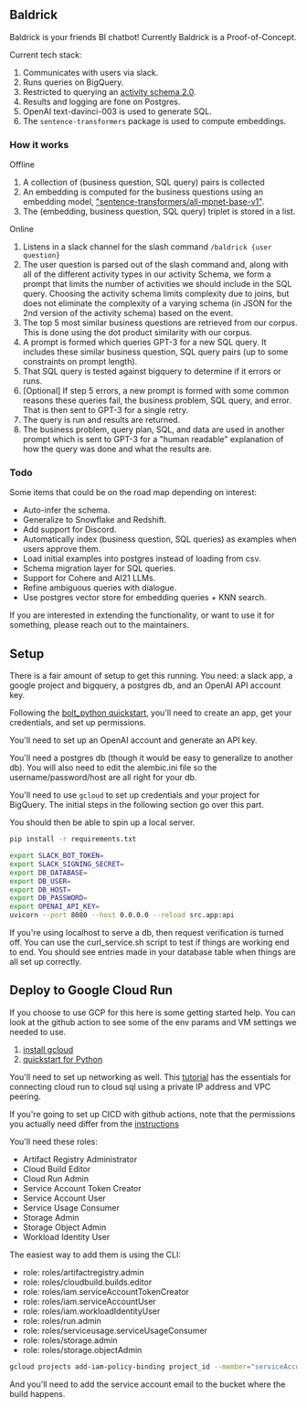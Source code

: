 
## Baldrick

Baldrick is your friends BI chatbot! Currently Baldrick is a Proof-of-Concept.

Current tech stack:
1. Communicates with users via slack.
2. Runs queries on BigQuery.
3. Restricted to querying an [activity schema 2.0](https://github.com/ActivitySchema/ActivitySchema/blob/main/2.0.md).
4. Results and logging are fone on Postgres.
5. OpenAI text-davinci-003 is used to generate SQL.
6. The `sentence-transformers` package is used to compute embeddings.

### How it works

Offline
1. A collection of (business question, SQL query) pairs is collected
2. An embedding is computed for the business questions using an embedding model, ["sentence-transformers/all-mpnet-base-v1"](https://huggingface.co/sentence-transformers/all-mpnet-base-v1).
3. The (embedding, business question, SQL query) triplet is stored in a list.

Online
1. Listens in a slack channel for the slash command `/baldrick {user question}`
2. The user question is parsed out of the slash command and, along with all of the different activity types in our activity Schema, we form a prompt that limits the number of activities we should include in the SQL query. Choosing the activity schema limits complexity due to joins, but does not eliminate the complexity of a varying schema (in JSON for the 2nd version of the activity schema) based on the event.
3. The top 5 most similar business questions are retrieved from our corpus. This is done using the dot product similarity with our corpus.
4. A prompt is formed which queries GPT-3 for a new SQL query. It includes these similar business question, SQL query pairs (up to some constraints on prompt length).
5. That SQL query is tested against bigquery to determine if it errors or runs.
6. [Optional] If step 5 errors, a new prompt is formed with some common reasons these queries fail, the business problem, SQL query, and error. That is then sent to GPT-3 for a single retry.
7. The query is run and results are returned.
8. The business problem, query plan, SQL, and data are used in another prompt which is sent to GPT-3 for a "human readable" explanation of how the query was done and what the results are.

### Todo

Some items that could be on the road map depending on interest:
- Auto-infer the schema.
- Generalize to Snowflake and Redshift.
- Add support for Discord.
- Automatically index (business question, SQL queries) as examples when users approve them.
- Load initial examples into postgres instead of loading from csv.
- Schema migration layer for SQL queries.
- Support for Cohere and AI21 LLMs.
- Refine ambiguous queries with dialogue.
- Use postgres vector store for embedding queries + KNN search.

If you are interested in extending the functionality, or want to use it for something, please reach out to the maintainers.

## Setup

There is a fair amount of setup to get this running. You need: a slack app, a google project and bigquery, a postgres db, and an OpenAI API account key.

Following the [bolt_python quickstart](https://slack.dev/bolt-python/tutorial/getting-started), you'll need to create an app, get your credentials, and set up permissions.

You'll need to set up an OpenAI account and generate an API key.

You'll need a postgres db (though it would be easy to generalize to another db). You will also need to edit the alembic.ini file so the username/password/host are all right for your db.

You'll need to use `gcloud` to set up credentials and your project for BigQuery. The initial steps in the following section go over this part.

You should then be able to spin up a local server.
```bash
pip install -r requirements.txt

export SLACK_BOT_TOKEN=
export SLACK_SIGNING_SECRET=
export DB_DATABASE=
export DB_USER=
export DB_HOST=
export DB_PASSWORD=
export OPENAI_API_KEY=
uvicorn --port 8080 --host 0.0.0.0 --reload src.app:api 
```

If you're using localhost to serve a db, then request verification is turned off. You can use the curl_service.sh script to test if things are working end to end. You should see entries made in your database table when things are all set up correctly.

## Deploy to Google Cloud Run

If you choose to use GCP for this here is some getting started help. You can look at the github action to see some of the env params and VM settings we needed to use.

1. [install gcloud](https://cloud.google.com/sdk/docs/install)
2. [quickstart for Python](https://cloud.google.com/run/docs/quickstarts/build-and-deploy/deploy-python-service)

You'll need to set up networking as well. This [tutorial](https://codelabs.developers.google.com/connecting-to-private-cloudsql-from-cloud-run) has the essentials for connecting cloud run to cloud sql using a private IP address and VPC peering.

If you're going to set up CICD with github actions, note that the permissions you actually need differ from the [instructions](https://github.com/google-github-actions/deploy-cloudrun)

You'll need these roles:
- Artifact Registry Administrator
- Cloud Build Editor
- Cloud Run Admin
- Service Account Token Creator
- Service Account User
- Service Usage Consumer
- Storage Admin
- Storage Object Admin
- Workload Identity User 

The easiest way to add them is using the CLI:
- role: roles/artifactregistry.admin
- role: roles/cloudbuild.builds.editor
- role: roles/iam.serviceAccountTokenCreator
- role: roles/iam.serviceAccountUser
- role: roles/iam.workloadIdentityUser
- role: roles/run.admin
- role: roles/serviceusage.serviceUsageConsumer
- role: roles/storage.admin
- role: roles/storage.objectAdmin

```bash
gcloud projects add-iam-policy-binding project_id --member="serviceAccount:account_name@project_id.iam.gserviceaccount.com" --role="roles/this-role"
```
And you'll need to add the service account email to the bucket where the build happens.
